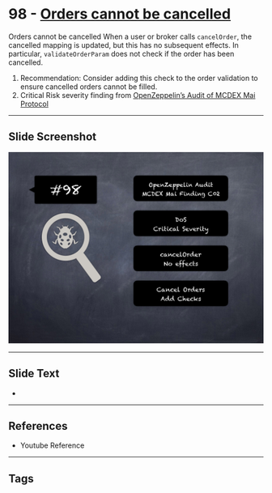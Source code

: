 
# 98 - [Orders cannot be cancelled](./Orders%20cannot%20be%20cancelled.md)

Orders cannot be cancelled When a user or broker calls `cancelOrder`, the cancelled mapping is updated, but this has no subsequent effects. In particular, `validateOrderParam` does not check if the order has been cancelled.


1. Recommendation: Consider adding this check to the order validation to ensure cancelled orders cannot be filled.
2. Critical Risk severity finding from [OpenZeppelin’s Audit of MCDEX Mai Protocol](https://blog.openzeppelin.com/mcdex-mai-protocol-audit/)


___
## Slide Screenshot
![098.png](../../images/7.%20Audit%20Findings%20101/098.png)
___
## Slide Text
- 
___
## References
- Youtube Reference
___
## Tags
